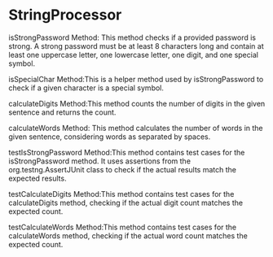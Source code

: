 # StringProcessor
isStrongPassword Method: This method checks if a provided password is strong. A strong password must be at least 8 characters long and contain at least one uppercase letter, one lowercase letter, one digit, and one special symbol.

isSpecialChar Method:This is a helper method used by isStrongPassword to check if a given character is a special symbol.

calculateDigits Method:This method counts the number of digits in the given sentence and returns the count.

calculateWords Method: This method calculates the number of words in the given sentence, considering words as separated by spaces.


testIsStrongPassword Method:This method contains test cases for the isStrongPassword method. It uses assertions from the org.testng.AssertJUnit class to check if the actual results match the expected results.

testCalculateDigits Method:This method contains test cases for the calculateDigits method, checking if the actual digit count matches the expected count.

testCalculateWords Method:This method contains test cases for the calculateWords method, checking if the actual word count matches the expected count.
